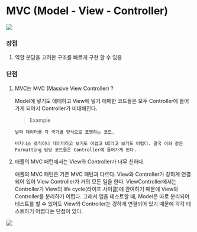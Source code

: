 # MVC (Model - View - Controller)

<img src = "https://img1.daumcdn.net/thumb/R1280x0/?scode=mtistory2&fname=https%3A%2F%2Fblog.kakaocdn.net%2Fdn%2FLtfxT%2FbtqDPZoMgaR%2F3l9DkmfVfL3lS4Jernarz0%2Fimg.png">

### 장점

1. 역할 분담을 고려한 구조를 빠르게 구현 할 수 있음

### 단점

1.  MVC는 MVC (Massive View Controller) ?

    Model에 넣기도 애매하고 View에 넣기 애매한 코드들은 모두 Controller에 들어가게 되어서 Controller가 비대해진다.

    > Example

        날짜 데이터를 각 국가별 양식으로 포맷하는 코드.

        비지니스 로직이나 데이터라고 보기도 어렵고 UI라고 보기도 어렵다. 결국 이와 같은 Formatting 담당 코드들은 Controller에 들어가게 된다.

2.  애플의 MVC 패턴에서는 View와 Controller가 너무 친하다.

    애플의 MVC 패턴은 기존 MVC 패턴과 다르다. View와 Controller가 강하게 연결되어 있어 View Controller가 거의 모든 일을 한다. ViewController에서는 Controller가 View의 life cycle(라이프 사이클)에 관여하기 때문에 View와 Controller를 분리하기 어렵다. 그래서 앱을 테스트할 때, Model은 따로 분리되어 테스트를 할 수 있어도 View와 Controller는 강하게 연결되어 있기 때문에 각각 테스트하기 어렵다는 단점이 있다.

<img src = "https://img1.daumcdn.net/thumb/R1280x0/?scode=mtistory2&fname=https%3A%2F%2Ft1.daumcdn.net%2Fcfile%2Ftistory%2F9956104D5C9EF01C3A">